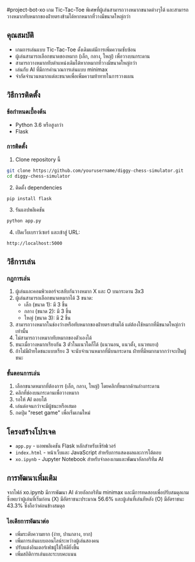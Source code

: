 #project-bot-xo
เกม Tic-Tac-Toe พิเศษที่ผู้เล่นสามารถวางหมากขนาดต่างๆได้ และสามารถวางหมากทับหมากของฝ่ายตรงข้ามได้หากหมากที่วางมีขนาดใหญ่กว่า


## คุณสมบัติ
- เกมการเล่นแบบ Tic-Tac-Toe ดั้งเดิมแต่มีการเพิ่มความซับซ้อน
- ผู้เล่นสามารถเลือกขนาดของหมาก (เล็ก, กลาง, ใหญ่) เพื่อวางบนกระดาน
- สามารถวางหมากทับตำแหน่งเดิมได้หากหมากที่วางมีขนาดใหญ่กว่า
- เล่นกับ AI ที่มีการคำนวณการเล่นแบบ minimax
- จำกัดจำนวนหมากแต่ละขนาดเพื่อเพิ่มความท้าทายในการวางแผน

## วิธีการติดตั้ง

### ข้อกำหนดเบื้องต้น
- Python 3.6 หรือสูงกว่า
- Flask

### การติดตั้ง
1. Clone repository นี้
```bash
git clone https://github.com/yourusername/diggy-chess-simulator.git
cd diggy-chess-simulator
```

2. ติดตั้ง dependencies
```bash
pip install flask
```

3. รันแอปพลิเคชัน
```bash
python app.py
```

4. เปิดเว็บเบราว์เซอร์ และเข้าสู่ URL:
```
http://localhost:5000
```

## วิธีการเล่น

### กฎการเล่น
1. ผู้เล่นและคอมพิวเตอร์จะสลับกันวางหมาก X และ O บนกระดาน 3x3
2. ผู้เล่นสามารถเลือกขนาดหมากได้ 3 ขนาด:
   - เล็ก (ขนาด 1): มี 3 ชิ้น
   - กลาง (ขนาด 2): มี 3 ชิ้น
   - ใหญ่ (ขนาด 3): มี 2 ชิ้น
3. สามารถวางหมากในช่องว่างหรือทับหมากของฝ่ายตรงข้ามได้ แต่ต้องใช้หมากที่มีขนาดใหญ่กว่าเท่านั้น
4. ไม่สามารถวางหมากทับหมากของตัวเองได้
5. ชนะเมื่อวางหมากเรียงกัน 3 ตัวในแนวใดก็ได้ (แนวนอน, แนวตั้ง, แนวทแยง)
6. ถ้าไม่มีฝ่ายใดชนะแบบเรียง 3 จะนับจำนวนหมากที่มีบนกระดาน ฝ่ายที่มีหมากมากกว่าจะเป็นผู้ชนะ

### ขั้นตอนการเล่น
1. เลือกขนาดหมากที่ต้องการ (เล็ก, กลาง, ใหญ่) โดยคลิกที่หมากด้านล่างกระดาน
2. คลิกที่ช่องบนกระดานเพื่อวางหมาก
3. รอให้ AI ตอบโต้
4. เล่นต่อจนกว่าจะมีผู้ชนะหรือเสมอ
5. กดปุ่ม "reset game" เพื่อเริ่มเกมใหม่

## โครงสร้างโปรเจค
- `app.py` - แอพพลิเคชัน Flask หลักสำหรับเซิร์ฟเวอร์
- `index.html` - หน้าเว็บและ JavaScript สำหรับการแสดงผลและการโต้ตอบ
- `xo.ipynb` - Jupyter Notebook สำหรับจำลองเกมและพัฒนาอัลกอริทึม AI

## การพัฒนาเพิ่มเติม
จากไฟล์ xo.ipynb มีการพัฒนา AI ด้วยอัลกอริทึม minimax และมีการทดสอบเพื่อปรับสมดุลเกม ซึ่งพบว่าผู้เล่นที่เริ่มก่อน (X) มีอัตราชนะประมาณ 56.6% และผู้เล่นที่เล่นทีหลัง (O) มีอัตราชนะ 43.3% ซึ่งถือว่าค่อนข้างสมดุล

### ไอเดียการพัฒนาต่อ
- เพิ่มระดับความยาก (ง่าย, ปานกลาง, ยาก)
- เพิ่มการเล่นแบบออนไลน์ระหว่างผู้เล่นสองคน
- ปรับแต่งอินเตอร์เฟซผู้ใช้ให้ดียิ่งขึ้น
- เพิ่มสถิติการเล่นและระบบคะแนน


